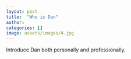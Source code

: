 ```yaml
---
layout: post
title:  "Who is Dan"
author: 
categories: []
image: assets/images/4.jpg
---
```

Introduce Dan both personally and professionally.
